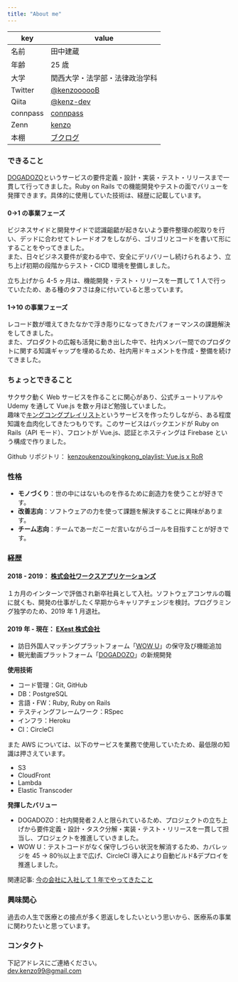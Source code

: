 ```yaml
---
title: "About me"
---
```


| key      | value                                                 |
| -------- | ----------------------------------------------------- |
| 名前     | 田中建蔵                                              |
| 年齢     | 25 歳                                                 |
| 大学     | 関西大学・法学部・法律政治学科                        |
| Twitter  | [@kenzoooooB](https://twitter.com/kenzoooooB)         |
| Qiita    | [@kenz-dev](https://qiita.com/kenz-dev)               |
| connpass | [connpass](https://connpass.com/user/kenzoukenzou/)   |
| Zenn     | [kenzo](https://zenn.dev/kenzo)                       |
| 本棚     | [ブクログ](https://booklog.jp/users/4165b902f43abd44) |

### できること

[DOGADOZO](http://dogadozo.com/)というサービスの要件定義・設計・実装・テスト・リリースまで一貫して行ってきました。Ruby on Rails での機能開発やテストの面でバリューを発揮できます。具体的に使用していた技術は、経歴に記載しています。

#### 0->1 の事業フェーズ

ビジネスサイドと開発サイドで認識齟齬が起きないよう要件整理の舵取りを行い、デッドに合わせてトレードオフをしながら、ゴリゴリとコードを書いて形にすることをやってきました。  
また、日々ビジネス要件が変わる中で、安全にデリバリーし続けられるよう、立ち上げ初期の段階からテスト・CICD 環境を整備しました。

立ち上げから 4-5 ヶ月は、機能開発・テスト・リリースを一貫して 1 人で行っていたため、ある種のタフさは身に付いていると思っています。

#### 1->10 の事業フェーズ

レコード数が増えてきたなかで浮き彫りになってきたパフォーマンスの課題解決をしてきました。  
また、プロダクトの広報も活発に動き出した中で、社内メンバー間でのプロダクトに関する知識ギャップを埋めるため、社内用ドキュメントを作成・整備を続けてきました。

### ちょっとできること

サクサク動く Web サービスを作ることに関心があり、公式チュートリアルや Udemy を通して Vue.js を数ヶ月ほど勉強していました。  
趣味で[キングコングプレイリスト](https://playlist-2bf49.web.app/)というサービスを作ったりしながら、ある程度知識を血肉化してきたつもりです。このサービスはバックエンドが Ruby on Rails（API モード）、フロントが Vue.js、認証とホスティングは Firebase という構成で作りました。

Github リポジトリ： [kenzoukenzou/kingkong_playlist: Vue.js x RoR](https://github.com/kenzoukenzou/kingkong_playlist)

### 性格

- **モノづくり**：世の中にはないものを作るために創造力を使うことが好きです。
- **改善志向**：ソフトウェアの力を使って課題を解決することに興味があります。
- **チーム志向**：チームであーだこーだ言いながらゴールを目指すことが好きです。

### 経歴

#### 2018 - 2019： [株式会社ワークスアプリケーションズ](https://www.worksap.co.jp/)

１カ月のインターンで評価され新卒社員として入社。ソフトウェアコンサルの職に就くも、開発の仕事がしたく早期からキャリアチェンジを検討。プログラミング独学のため、2019 年 1 月退社。

#### 2019 年 - 現在： [EXest 株式会社](https://www.exest.jp/)

- 訪日外国人マッチングプラットフォーム「[WOW U](https://www.wowu.jp/)」の保守及び機能追加
- 観光動画プラットフォーム「[DOGADOZO](http://dogadozo.com/)」の新規開発

**使用技術**

- コード管理：Git, GitHub
- DB：PostgreSQL
- 言語・FW：Ruby, Ruby on Rails
- テスティングフレームワーク：RSpec
- インフラ：Heroku
- CI：CircleCI

また AWS については、以下のサービスを業務で使用していたため、最低限の知識は押さえています。

- S3
- CloudFront
- Lambda
- Elastic Transcoder

**発揮したバリュー**

- DOGADOZO：社内開発者２人と限られているため、プロジェクトの立ち上げから要件定義・設計・タスク分解・実装・テスト・リリースを一貫して担当し、プロジェクトを推進していきました。
- WOW U：テストコードがなく保守しづらい状況を解消するため、カバレッジを 45 → 80％以上まで広げ、CircleCI 導入により自動ビルド&デプロイを推進しました。

関連記事: [今の会社に入社して 1 年でやってきたこと](https://kenzoblog.netlify.app/posts/this-past-year-as-engineer)

### 興味関心

過去の人生で医療との接点が多く恩返しをしたいという思いから、医療系の事業に関わりたいと思っています。

### コンタクト

下記アドレスにご連絡ください。  
dev.kenzo99@gmail.com
